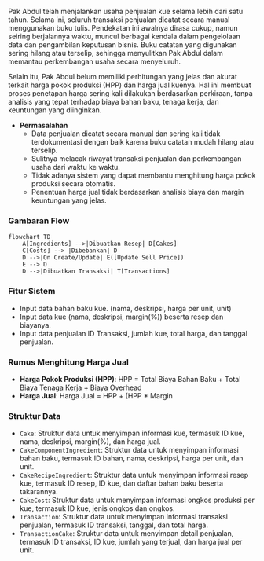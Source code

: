 Pak Abdul telah menjalankan usaha penjualan kue selama lebih dari satu tahun. Selama ini, seluruh transaksi penjualan dicatat secara manual menggunakan buku tulis. Pendekatan ini awalnya dirasa cukup, namun seiring berjalannya waktu, muncul berbagai kendala dalam pengelolaan data dan pengambilan keputusan bisnis. Buku catatan yang digunakan sering hilang atau terselip, sehingga menyulitkan Pak Abdul dalam memantau perkembangan usaha secara menyeluruh.

Selain itu, Pak Abdul belum memiliki perhitungan yang jelas dan akurat terkait harga pokok produksi (HPP) dan harga jual kuenya. Hal ini membuat proses penetapan harga sering kali dilakukan berdasarkan perkiraan, tanpa analisis yang tepat terhadap biaya bahan baku, tenaga kerja, dan keuntungan yang diinginkan.

- **Permasalahan**
    - Data penjualan dicatat secara manual dan sering kali tidak terdokumentasi dengan baik karena buku catatan mudah hilang atau terselip.
    - Sulitnya melacak riwayat transaksi penjualan dan perkembangan usaha dari waktu ke waktu.
    - Tidak adanya sistem yang dapat membantu menghitung harga pokok produksi secara otomatis.
    - Penentuan harga jual tidak berdasarkan analisis biaya dan margin keuntungan yang jelas.


### Gambaran Flow

```mermaid
flowchart TD
    A[Ingredients] -->|Dibuatkan Resep| D[Cakes]
    C[Costs] --> |Dibebankan| D
    D -->|On Create/Update| E([Update Sell Price])
    E --> D
    D -->|Dibuatkan Transaksi| T[Transactions]
```

### Fitur Sistem
- Input data bahan baku kue. (nama, deskripsi, harga per unit, unit)
- Input data kue (nama, deskripsi, margin(%)) beserta resep dan biayanya.
- Input data penjualan ID Transaksi, jumlah kue, total harga, dan tanggal penjualan.

### Rumus Menghitung Harga Jual
- **Harga Pokok Produksi (HPP)**: HPP = Total Biaya Bahan Baku + Total Biaya Tenaga Kerja + Biaya Overhead
- **Harga Jual**: Harga Jual = HPP + (HPP * Margin

### Struktur Data 
- `Cake`: Struktur data untuk menyimpan informasi kue, termasuk ID kue, nama, deskripsi, margin(%), dan harga jual.
- `CakeComponentIngredient`: Struktur data untuk menyimpan informasi bahan baku, termasuk ID bahan, nama, deskripsi, harga per unit, dan unit.
- `CakeRecipeIngredient`: Struktur data untuk menyimpan informasi resep kue, termasuk ID resep, ID kue, dan daftar bahan baku beserta takarannya.
- `CakeCost`: Struktur data untuk menyimpan informasi ongkos produksi per kue, termasuk ID kue, jenis ongkos dan ongkos.
- `Transaction`: Struktur data untuk menyimpan informasi transaksi penjualan, termasuk ID transaksi, tanggal, dan total harga.
- `TransactionCake`: Struktur data untuk menyimpan detail penjualan, termasuk ID transaksi, ID kue, jumlah yang terjual, dan harga jual per unit.
